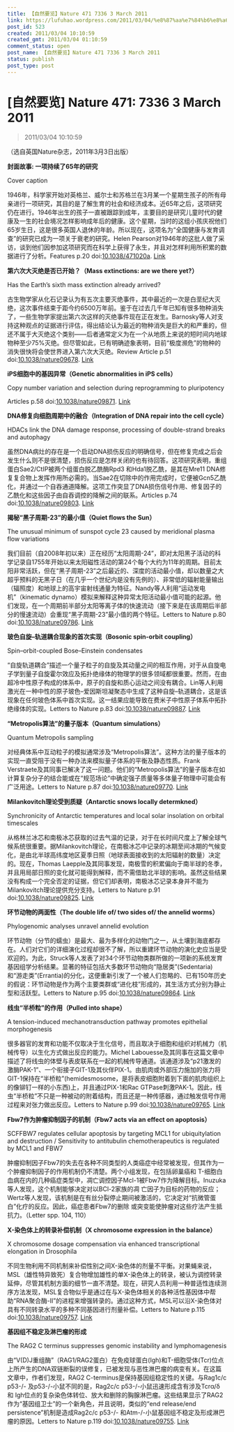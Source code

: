 ```yaml
---
title: 【自然要览】Nature 471 7336 3 March 2011
link: https://lufuhao.wordpress.com/2011/03/04/%e8%87%aa%e7%84%b6%e8%a6%81%e8%a7%88-nature-471-7336-3-march-2011/
post_id: 523
created: 2011/03/04 10:10:59
created_gmt: 2011/03/04 01:10:59
comment_status: open
post_name: 【自然要览】Nature 471 7336 3 March 2011
status: publish
post_type: post
---
```


# [自然要览] Nature 471: 7336 3 March 2011 

> 2011/03/04 10:10:59

 

（选自英国Nature杂志，2011年3月3日出版）

**封面故事: 一项持续了65年的研究**

Cover caption

1946年，科学家开始对英格兰、威尔士和苏格兰在3月某一个星期生孩子的所有母亲进行一项研究，其目的是了解生育的社会和经济成本。近65年之后，这项研究仍在进行。1946年出生的孩子一直被跟踪到成年，主要目的是研究儿童时代的健康及一生的社会境况怎样影响成年后的健康。这个星期，当时的这组小孩庆祝他们65岁生日，这是很多英国人退休的年龄。所以现在，这项名为“全国健康与发育调查”的研究已成为一项关于衰老的研究。Helen Pearson对1946年的这批人做了采访，谈到他们因参加这项研究而在科学上获得了永生，并且对怎样利用所积累的数据进行了分析。Features p.20 doi:[10.1038/471020a](http://doi.org/10.1038/471020a). [Link](http://www.natureasia.com/ch/nature/updates/index.php?i=82051&issue=7336) 

**第六次大灭绝是否已开始？（Mass extinctions: are we there yet?）**

Has the Earth’s sixth mass extinction already arrived?

古生物学家从化石记录认为有五次主要灭绝事件，其中最近的一次是白垩纪大灭绝，这次事件结束于距今约6500万年前。鉴于在过去几千年已知有很多物种消失了，一些生物学家提出第六次这样的灭绝事件现在正在发生。Barnosky等人对支持这种观点的证据进行评估，得出结论认为最近的物种消失是巨大的和严重的，但还不属于大灭绝这个类别——后者通常定义为在一个从地质上来说的短时间内地球物种至少75%灭绝。但尽管如此，已有明确迹象表明，目前“极度濒危”的物种的消失很快将会使世界进入第六次大灭绝。Review Article p.51 doi:[10.1038/nature09678](http://doi.org/10.1038/nature09678). [Link](http://www.natureasia.com/ch/nature/updates/index.php?i=82077&issue=7336)

**iPS细胞中的基因异常（Genetic abnormalities in iPS cells）**

Copy number variation and selection during reprogramming to pluripotency

Articles p.58 doi:[10.1038/nature09871](http://doi.org/10.1038/nature09871). [Link](http://www.natureasia.com/ch/nature/updates/index.php?i=82079&issue=7336)

**DNA修复向细胞周期中的融合（Integration of DNA repair into the cell cycle）**

HDACs link the DNA damage response, processing of double-strand breaks and autophagy

虽然DNA病灶的存在是一个启动DNA损伤反应的明确信号，但在修复完成之后会发生什么则不是很清楚，损伤反应是怎样关闭的也有待回答。这项研究表明，重组蛋白Sae2/CtIP被两个组蛋白脱乙酰酶Rpd3 和Hda1脱乙酰，是其在Mre11 DNA修复复合物上发挥作用所必需的。当Sae2在切除中的作用完成时，它便被Gcn5乙酰化，并通过一个自吞通道降解。这项工作突显了DNA损伤信号作用、修复因子的乙酰化和这些因子由自吞调控的降解之间的联系。Articles p.74 doi:[10.1038/nature09803](http://doi.org/10.1038/nature09803). [Link](http://www.natureasia.com/ch/nature/updates/index.php?i=82085&issue=7336)

**揭秘“黑子周期-23”的最小值（Quiet flows the Sun）**

The unusual minimum of sunspot cycle 23 caused by meridional plasma flow variations

我们目前（自2008年初以来）正在经历“太阳周期-24”，即对太阳黑子活动的科学记录自1755年开始以来太阳磁性活动的第24个每个大约为11年的周期。目前太阳非常活跃，但在“黑子周期-23”之后最近的、深度的活动最小值，却以数量之大超乎预料的无黑子日（在几乎一个世纪内是没有先例的）、非常低的辐射能量输出（辐照度）和地球上的高宇宙射线通量为特征。Nandy等人利用“运动发电机”（kinematic dynamo）模拟来解释这种异常太阳活动最小值可能的起源。他们发现，在一个周期前半部分太阳等离子体的快速流动（接下来是在该周期后半部分的慢速流动）会重现“黑子周期-23”最小值的两个特征。Letters to Nature p.80 doi:[10.1038/nature09786](http://doi.org/10.1038/nature09786). [Link](http://www.natureasia.com/ch/nature/updates/index.php?i=82087&issue=7336)

**玻色自旋–轨道耦合现象的首次实现（Bosonic spin-orbit coupling）**

Spin–orbit-coupled Bose–Einstein condensates

“自旋轨道耦合”描述一个量子粒子的自旋及其动量之间的相互作用，对于从自旋电子学到量子自旋霍尔效应及拓扑绝缘体的物理学的很多领域都很重要。然而，在由超冷中性原子构成的体系中，原子的自旋和质心运动之间没有耦合。Lin等人利用激光在一种中性的原子玻色–爱因斯坦凝聚态中生成了这种自旋–轨道耦合，这是该现象在任何玻色体系中首次实现。这一结果应能导致在费米子中性原子体系中拓扑绝缘体的实现。Letters to Nature p.83 doi:[10.1038/nature09887](http://doi.org/10.1038/nature09887). [Link](http://www.natureasia.com/ch/nature/updates/index.php?i=82043&issue=7336)

**“Metropolis算法”的量子版本（Quantum simulations）**

Quantum Metropolis sampling

对经典体系中互动粒子的模拟通常涉及“Metropolis算法”。这种方法的量子版本的实现一直受阻于没有一种办法来模拟量子体系的平衡及静态性质。Frank Verstraete及其同事已解决了这一问题。他们的“Metropolis算法”的量子版本在如计算复杂分子的结合能或在“规范场论”中确定强子质量等多体量子物理中可能会有广泛用途。Letters to Nature p.87 doi:[10.1038/nature09770](http://doi.org/10.1038/nature09770). [Link](http://www.natureasia.com/ch/nature/updates/index.php?i=82046&issue=7336)

**Milankovitch理论受到质疑（Antarctic snows locally determkned）**

Synchronicity of Antarctic temperatures and local solar insolation on orbital timescales

从格林兰冰芯和南极冰芯获取的过去气温的记录，对于在长时间尺度上了解全球气候系统很重要。据Milankovitch理论，在南极冰芯中记录的冰期至间冰期的气候变化，是由北半球高纬度地区夏季日照（地球表面接收到的太阳辐射的数量）决定的。现在，Thomas Laepple及其同事发现，南极雪的积累偏向于南半球的冬季，并且用局部日照的变化就可能得到解释，而不需借助北半球的影响。虽然这些结果没有构成一个完全否定的证据，但它们却表明，南极冰芯记录本身并不能为Milankovitch理论提供充分支持。Letters to Nature p.91 doi:[10.1038/nature09825](http://doi.org/10.1038/nature09825). [Link](http://www.natureasia.com/ch/nature/updates/index.php?i=82049&issue=7336)

**环节动物的两面性（The double life of/ two sides of/ the annelid worms）**

Phylogenomic analyses unravel annelid evolution

环节动物（分节的蠕虫）是最大、最为多样化的动物门之一，从土壤到海底都存在。人们对它们的详细演化过程却很不了解，所以重建环节动物的演化史应当是受欢迎的。为此，Struck等人发表了对34个环节动物类群所做的一项新的系统发育基因组学分析结果。显著的特征包括大多数环节动物向“隐居类”(Sedentaria)和“游走类”(Errantia)的分化，这便重新引发了一个被人们忽略的、已有150年历史的假说：环节动物是作为两个主要类群或“进化枝”形成的，其生活方式分别为静止型和活跃型。Letters to Nature p.95 doi:[10.1038/nature09864](http://doi.org/10.1038/nature09864). [Link](http://www.natureasia.com/ch/nature/updates/index.php?i=82052&issue=7336)

**线虫“半桥粒”的作用（Pulled into shape）**

A tension-induced mechanotransduction pathway promotes epithelial morphogenesis

很多器官的发育和功能不仅取决于生化信号，而且取决于细胞和组织对机械力（机械传导）以生化方式做出反应的能力。Michel Labouesse及其同事在这篇文章中描述了将线虫的体壁与表皮联系在一起的机械传导通道。该通道涉及“p21激发的激酶PAK-1”、一个衔接子GIT-1及其伙伴PIX-1。由肌肉或外部压力施加的张力将GIT-1保持在“半桥粒”(hemidesmosome，是将表皮细胞附着到下面的肌肉组织上的像铆钉一样的小东西)上，并且通过PIX-1和Rac GTPase刺激PAK-1。因此，线虫“半桥粒”不只是一种被动的附着结构，而且还是一种传感器，通过触发信号作用过程来对张力做出反应。Letters to Nature p.99 doi:[10.1038/nature09765](http://doi.org/10.1038/nature09765). [Link](http://www.natureasia.com/ch/nature/updates/index.php?i=82055&issue=7336)

**Fbw7作为肿瘤抑制因子的机制（Fbw7 acts via an effect on apoptosis）**

SCFFBW7 regulates cellular apoptosis by targeting MCL1 for ubiquitylation and destruction / Sensitivity to antitubulin chemotherapeutics is regulated by MCL1 and FBW7

肿瘤抑制因子Fbw7的失去在各种不同类型的人类癌症中经常被发现，但其作为一个肿瘤抑制因子的作用机制仍不清楚。两个小组发现，在包括卵巢癌和 T-细胞白血病在内的几种癌症类型中，凋亡调控因子Mcl-1被Fbw7作为降解目标。Inuzuka等人发现，这个机制能够决定对以BCl-2家族的凋 亡因子为目标的药物的反应；Wertz等人发现，该机制是在有丝分裂停止期间被激活的，它决定对“抗微管蛋白”化疗的反应。因此，癌症患者Fbw7的删除 或突变能使肿瘤对这些疗法产生抵抗力。（Letter spp. 104, 110）

**X-染色体上的转录补偿机制（X chromosome expression in the balance）**

X chromosome dosage compensation via enhanced transcriptional elongation in Drosophila

不同生物利用不同机制来补偿性别之间X-染色体的剂量不平衡。对果蝇来说，MSL（雄性特异致死）复合物增加雄性的单X-染色体上的转录，被认为调控转录延伸，尽管其机制方面的细节一直不清楚。现在，研究人员利用一种普适性连续测序方法发现，MSL复合物似乎是通过在与X-染色体相关的各种活性基因体中帮助“RNA聚合酶-II”的进程来增强转录的。通过这种方式，MSL可以沿X-染色体对具有不同转录水平的多种不同基因进行剂量补偿。Letters to Nature p.115 doi:[10.1038/nature09757](http://doi.org/10.1038/nature09757). [Link](http://www.natureasia.com/ch/nature/updates/index.php?i=82064&issue=7336)

**基因组不稳定及淋巴瘤的形成**

The RAG2 C terminus suppresses genomic instability and lymphomagenesis

由“V(D)J重组酶”（RAG1/RAG2蛋白）在免疫球蛋白(Igh)和T-细胞受体(Tcr)位点上所产生的DNA双链断裂的误修复，已被发现与恶性淋巴瘤的病变有关。在这篇文章中，作者们发现，RAG2 C-terminus是保持基因组稳定性的关键。与Rag1c/c p53-/- 及p53-/-小鼠不同的是，Rag2c/c p53-/-小鼠迅速形成含有涉及Tcrα/δ 和 Igh位点的复杂染色体转位、放大和删除的胸腺淋巴瘤。这些结果显示了RAG2作为“基因组卫士”的一个新角色，并且说明，类似的“end release/end persistence”机制是造成Rag2c/c p53-/- 和Atm-/-小鼠基因组不稳定及形成淋巴瘤的原因。Letters to Nature p.119 doi:[10.1038/nature09755](http://doi.org/10.1038/nature09755). [Link](http://www.natureasia.com/ch/nature/updates/index.php?i=82067&issue=7336)
